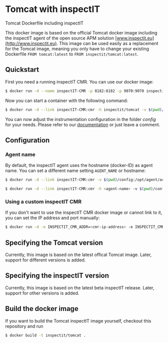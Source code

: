 # Tomcat with inspectIT
Tomcat Dockerfile including inspectIT

This docker image is based on the official Tomcat docker image including the inspectIT agent of the open source APM solution [www.inspectit.eu](http://www.inspectit.eu).
This image can be used easily as a replacement for the Tomcat image, meaning you only have to change your existing Dockerfile ```FROM tomcat:latest``` to ```FROM inspectit/tomcat:latest```.

## Quickstart
First you need a running inspectIT CMR. You can use our docker image:

```bash
$ docker run -d --name inspectIT-CMR -p 8182:8182 -p 9070:9070 inspectit/cmr
```

Now you can start a container with the following command:

```bash
$ docker run -d --link inspectIT-CMR:cmr -h inspectit/tomcat -v $(pwd)/config:/opt/agent/active-config inspectit/tomcat
```

You can now adjust the instrumentation configuration in the folder *config* for your needs. Please refer to our [documentation](https://documentation.novatec-gmbh.de/display/INSPECTIT/Agent+Configuration) or just leave a comment.

## Configuration
### Agent name
By default, the inspectIT agent uses the hostname (docker-ID) as agent name. You can set a different name setting ```AGENT_NAME``` or hostname:

```bash
$ docker run -d --link inspectIT-CMR:cmr -v $(pwd)/config:/opt/agent/active-config -e AGENT_NAME=<agent-name> inspectit/tomcat
```

```bash
$ docker run -d --link inspectIT-CMR:cmr -h <agent-name> -v $(pwd)/config:/opt/agent/active-config inspectit/tomcat
```

### Using a custom inspectIT CMR
If you don't want to use the inspectIT CMR docker image or cannot link to it, you can set the IP address and port manually:

```bash
$ docker run -d -e INSPECTIT_CMR_ADDR=<cmr-ip-address> -e INSPECTIT_CMR_PORT=<cmr-port> inspectit/tomcat
```

## Specifying the Tomcat version
Currently, this image is based on the latest offical Tomcat image. Later, support for different versions is added.

## Specifying the inspectIT version
Currently, this image is based on the latest beta inspectIT release. Later, support for other versions is added.

## Build the docker image
If you want to build the Tomcat inspectIT image yourself, checkout this repository and run 

```bash
$ docker build -t inspectit/tomcat .
```
